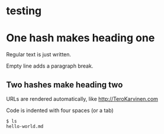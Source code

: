 # testing

# One hash makes heading one 

Regular text is just written. 

Empty line adds a paragraph break. 

## Two hashes make heading two

URLs are rendered automatically, like http://TeroKarvinen.com

Code is indented with four spaces (or a tab)

    $ ls
    hello-world.md
